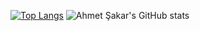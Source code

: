 <!--
**ahmet-sakar/ahmet-sakar** is a ✨ _special_ ✨ repository because its `README.md` (this file) appears on your GitHub profile.

Here are some ideas to get you started:

- 🔭 I’m currently working on ...
- 🌱 I’m currently learning ...
- 👯 I’m looking to collaborate on ...
- 🤔 I’m looking for help with ...
- 💬 Ask me about ...
- 📫 How to reach me: ...
- 😄 Pronouns: ...
- ⚡ Fun fact: ...
-->

[![Top Langs](https://github-readme-stats.vercel.app/api/top-langs/?username=ahmet-sakar&theme=dark)](https://github.com/ahmet-sakar/github-readme-stats)
![Ahmet Şakar's GitHub stats](https://github-readme-stats.vercel.app/api?username=ahmet-sakar&show_icons=true&theme=dark)
